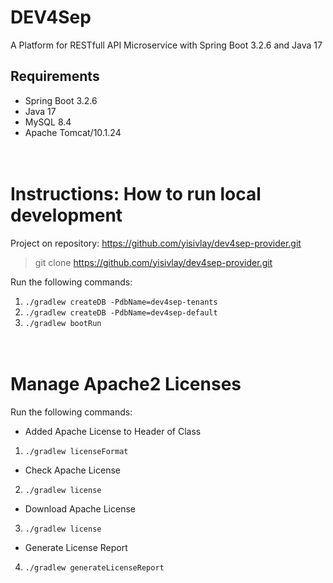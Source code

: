 # DEV4Sep
A Platform for RESTfull API Microservice with Spring Boot 3.2.6 and Java 17

## Requirements
* Spring Boot 3.2.6
* Java 17
* MySQL 8.4
* Apache Tomcat/10.1.24

<br> Instructions: How to run local development
=================
Project on repository: https://github.com/yisivlay/dev4sep-provider.git
>git clone https://github.com/yisivlay/dev4sep-provider.git

Run the following commands:
1. `./gradlew createDB -PdbName=dev4sep-tenants`
2. `./gradlew createDB -PdbName=dev4sep-default`
3. `./gradlew bootRun`

<br> Manage Apache2 Licenses 
============================
Run the following commands:
* Added Apache License to Header of Class
1. `./gradlew licenseFormat`
* Check Apache License
2. `./gradlew license`
* Download Apache License
3. `./gradlew license`
* Generate License Report
4. `./gradlew generateLicenseReport`
